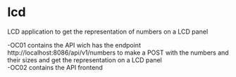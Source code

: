 # lcd

LCD application to get the representation of numbers on a LCD panel

  -OC01 contains the API wich has the endpoint http://localhost:8086/api/v1/numbers to make a POST with the numbers and their sizes and get the representation on a LCD panel\
  -OC02 contains the API frontend
